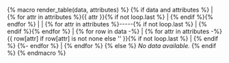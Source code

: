 {% macro render_table(data, attributes) %}
{% if data and attributes %}
| {% for attr in attributes %}{{ attr }}{% if not loop.last %} | {% endif %}{% endfor %} |
| {% for attr in attributes %}-----{% if not loop.last %} | {% endif %}{% endfor %} |
{% for row in data -%}
| {% for attr in attributes -%}
    {{ row[attr] if row[attr] is not none else '' }}{% if not loop.last %} | {% endif %}
{%- endfor %} |
{% endfor %}
{% else %}
_No data available._
{% endif %}
{% endmacro %}
